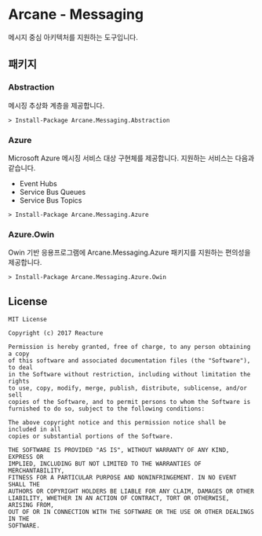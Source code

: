 # Arcane - Messaging

메시지 중심 아키텍처를 지원하는 도구입니다.

## 패키지

### Abstraction

메시징 추상화 계층을 제공합니다.

```
> Install-Package Arcane.Messaging.Abstraction
```

### Azure

Microsoft Azure 메시징 서비스 대상 구현체를 제공합니다. 지원하는 서비스는 다음과 같습니다.

- Event Hubs
- Service Bus Queues
- Service Bus Topics

```
> Install-Package Arcane.Messaging.Azure
```

### Azure.Owin

Owin 기반 응용프로그램에 Arcane.Messaging.Azure 패키지를 지원하는 편의성을 제공합니다.

```
> Install-Package Arcane.Messaging.Azure.Owin
```

## License

```
MIT License

Copyright (c) 2017 Reacture

Permission is hereby granted, free of charge, to any person obtaining a copy
of this software and associated documentation files (the "Software"), to deal
in the Software without restriction, including without limitation the rights
to use, copy, modify, merge, publish, distribute, sublicense, and/or sell
copies of the Software, and to permit persons to whom the Software is
furnished to do so, subject to the following conditions:

The above copyright notice and this permission notice shall be included in all
copies or substantial portions of the Software.

THE SOFTWARE IS PROVIDED "AS IS", WITHOUT WARRANTY OF ANY KIND, EXPRESS OR
IMPLIED, INCLUDING BUT NOT LIMITED TO THE WARRANTIES OF MERCHANTABILITY,
FITNESS FOR A PARTICULAR PURPOSE AND NONINFRINGEMENT. IN NO EVENT SHALL THE
AUTHORS OR COPYRIGHT HOLDERS BE LIABLE FOR ANY CLAIM, DAMAGES OR OTHER
LIABILITY, WHETHER IN AN ACTION OF CONTRACT, TORT OR OTHERWISE, ARISING FROM,
OUT OF OR IN CONNECTION WITH THE SOFTWARE OR THE USE OR OTHER DEALINGS IN THE
SOFTWARE.
```
